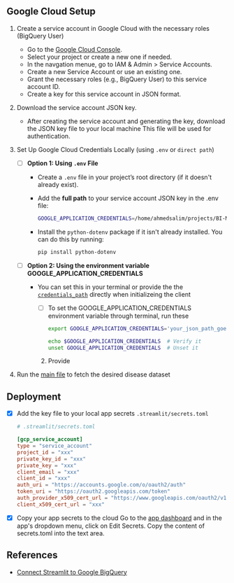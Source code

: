 ## Google Cloud Setup
1. Create a service account in Google Cloud with the necessary roles (BigQuery User)
    - Go to the [Google Cloud Console](https://console.cloud.google.com/welcome?project=stemaway).
    - Select your project or create a new one if needed.
    - In the navgation menue, go to IAM & Admin > Service Accounts.
    - Create a new Service Account or use an existing one.
    - Grant the necessary roles (e.g., BigQuery User) to this service account ID.
    - Create a key for this service account in JSON format.

2. Download the service account JSON key.
    - After creating the service account and generating the key, download the JSON key file to your local machine This file will be used for authentication.

3. Set Up Google Cloud Credentials Locally (using `.env` or `direct path`)

    - [ ] **Option 1: Using `.env` File**
   
        - Create a `.env` file in your project’s root directory (if it doesn't already exist).
        - Add the **full path** to your service account JSON key in the .env file:

            ```sh
            GOOGLE_APPLICATION_CREDENTIALS=/home/ahmedsalim/projects/BI-ML_Disease-Prediction_2024/configs/stemaway-d5a18133ff83.json
            ```
        - Install the `python-dotenv` package if it isn't already installed. You can do this by running:

            ```sh
            pip install python-dotenv
            ```
    - [ ] **Option 2: Using the environment variable GOOGLE_APPLICATION_CREDENTIALS**
   
        - You can set this in your terminal or provide the the [`credentials_path`](./bigquery_client.py#L26) directly when initializeing the client
            - [ ] To set the GOOGLE_APPLICATION_CREDENTIALS environment variable through terminal, run these

                ```sh
                export GOOGLE_APPLICATION_CREDENTIALS='your_json_path_goes_here.json'
                ```
                
                ```sh
                echo $GOOGLE_APPLICATION_CREDENTIALS  # Verify it
                unset GOOGLE_APPLICATION_CREDENTIALS  # Unset it
                ```
            
            2. Provide 
        
4. Run the [main file](../main.py) to fetch the desired disease dataset

## Deployment

- [x] Add the key file to your local app secrets `.streamlit/secrets.toml`

    ```toml
    # .streamlit/secrets.toml

    [gcp_service_account]
    type = "service_account"
    project_id = "xxx"
    private_key_id = "xxx"
    private_key = "xxx"
    client_email = "xxx"
    client_id = "xxx"
    auth_uri = "https://accounts.google.com/o/oauth2/auth"
    token_uri = "https://oauth2.googleapis.com/token"
    auth_provider_x509_cert_url = "https://www.googleapis.com/oauth2/v1/certs"
    client_x509_cert_url = "xxx"
    ```
- [x] Copy your app secrets to the cloud
    Go to the [app dashboard](https://share.streamlit.io/) and in the app's dropdown menu, click on Edit Secrets. Copy the content of secrets.toml into the text area.

## References
- [Connect Streamlit to Google BigQuery](https://docs.streamlit.io/knowledge-base/tutorials/databases/bigquery)